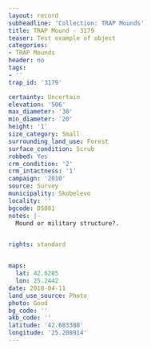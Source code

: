 ```yaml
---
layout: record
subheadline: 'Collection: TRAP Mounds'
title: TRAP Mound - 3179
teaser: Test example of object
categories:
- TRAP Mounds
header: no
tags:
- ''
trap_id: '3179'

certainty: Uncertain
elevation: '506'
max_diameter: '30'
min_diameter: '20'
height: '1'
size_category: Small
surrounding_land_use: Forest
surface_condition: Scrub
robbed: Yes
crm_condition: '2'
crm_intactness: '1'
campaign: '2010'
source: Survey
municipality: Skobelevo
locality: ''
bgcode: DS001
notes: |-
  Mound or military structure?.


rights: standard


maps:
  lat: 42.6285
  lon: 25.2442
date: 2018-04-11
land_use_source: Photo
photo: Good
bg_code: ''
akb_code: ''
latitude: '42.683388'
longitude: '25.208914'
---
```

